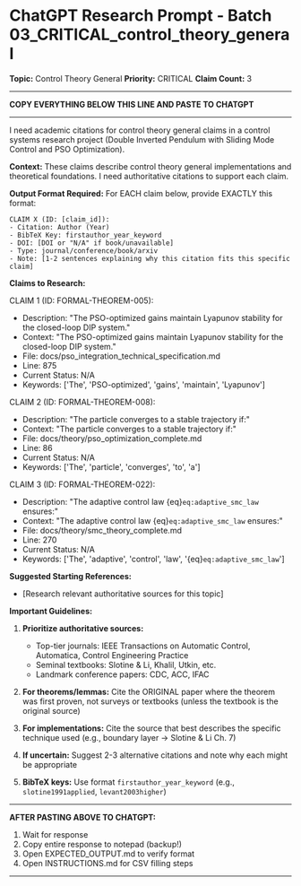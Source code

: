 # ChatGPT Research Prompt - Batch 03_CRITICAL_control_theory_general

**Topic:** Control Theory General
**Priority:** CRITICAL
**Claim Count:** 3

---

**COPY EVERYTHING BELOW THIS LINE AND PASTE TO CHATGPT**

---

I need academic citations for control theory general claims in a control systems research project (Double Inverted Pendulum with Sliding Mode Control and PSO Optimization).

**Context:** These claims describe control theory general implementations and theoretical foundations. I need authoritative citations to support each claim.

**Output Format Required:**
For EACH claim below, provide EXACTLY this format:

```
CLAIM X (ID: [claim_id]):
- Citation: Author (Year)
- BibTeX Key: firstauthor_year_keyword
- DOI: [DOI or "N/A" if book/unavailable]
- Type: journal/conference/book/arxiv
- Note: [1-2 sentences explaining why this citation fits this specific claim]
```

**Claims to Research:**


CLAIM 1 (ID: FORMAL-THEOREM-005):
- Description: "The PSO-optimized gains maintain Lyapunov stability for the closed-loop DIP system."
- Context: "The PSO-optimized gains maintain Lyapunov stability for the closed-loop DIP system."
- File: docs/pso_integration_technical_specification.md
- Line: 875
- Current Status: N/A
- Keywords: ['The', 'PSO-optimized', 'gains', 'maintain', 'Lyapunov']


CLAIM 2 (ID: FORMAL-THEOREM-008):
- Description: "The particle converges to a stable trajectory if:"
- Context: "The particle converges to a stable trajectory if:"
- File: docs/theory/pso_optimization_complete.md
- Line: 86
- Current Status: N/A
- Keywords: ['The', 'particle', 'converges', 'to', 'a']


CLAIM 3 (ID: FORMAL-THEOREM-022):
- Description: "The adaptive control law {eq}`eq:adaptive_smc_law` ensures:"
- Context: "The adaptive control law {eq}`eq:adaptive_smc_law` ensures:"
- File: docs/theory/smc_theory_complete.md
- Line: 270
- Current Status: N/A
- Keywords: ['The', 'adaptive', 'control', 'law', '{eq}`eq:adaptive_smc_law`']



**Suggested Starting References:**
- [Research relevant authoritative sources for this topic]


**Important Guidelines:**
1. **Prioritize authoritative sources:**
   - Top-tier journals: IEEE Transactions on Automatic Control, Automatica, Control Engineering Practice
   - Seminal textbooks: Slotine & Li, Khalil, Utkin, etc.
   - Landmark conference papers: CDC, ACC, IFAC

2. **For theorems/lemmas:** Cite the ORIGINAL paper where the theorem was first proven, not surveys or textbooks (unless the textbook is the original source)

3. **For implementations:** Cite the source that best describes the specific technique used (e.g., boundary layer → Slotine & Li Ch. 7)

4. **If uncertain:** Suggest 2-3 alternative citations and note why each might be appropriate

5. **BibTeX keys:** Use format `firstauthor_year_keyword` (e.g., `slotine1991applied`, `levant2003higher`)

---

**AFTER PASTING ABOVE TO CHATGPT:**
1. Wait for response
2. Copy entire response to notepad (backup!)
3. Open EXPECTED_OUTPUT.md to verify format
4. Open INSTRUCTIONS.md for CSV filling steps

---
